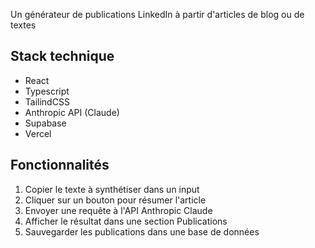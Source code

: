 Un générateur de publications LinkedIn à partir d'articles de blog ou de textes

## Stack technique

- React 
- Typescript
- TailindCSS
- Anthropic API (Claude)
- Supabase
- Vercel

## Fonctionnalités

1. Copier le texte à synthétiser dans un input
2. Cliquer sur un bouton pour résumer l'article
3. Envoyer une requête à l'API Anthropic Claude
4. Afficher le résultat dans une section Publications
5. Sauvegarder les publications dans une base de données

